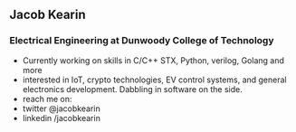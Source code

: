 ## Jacob Kearin
### Electrical Engineering at Dunwoody College of Technology
- Currently working on skills in C/C++ STX, Python, verilog, Golang and more
- interested in IoT, crypto technologies, EV control systems, and general electronics development. Dabbling in software on the side.
- reach me on:
- twitter @jacobkearin
- linkedin /jacobkearin

<!---
jacobkearin/jacobkearin is a ✨ special ✨ repository because its `README.md` (this file) appears on your GitHub profile.
You can click the Preview link to take a look at your changes.
--->
